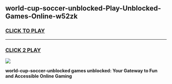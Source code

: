 
## world-cup-soccer-unblocked-Play-Unblocked-Games-Online-w52zk
<h3>
<a href="https://premium76.site?title=world-cup-soccer-unblocked&ref=25A">CLICK TO PLAY</a></h3>
<hr>

<h3>
<a href="https://premium76.site?title=world-cup-soccer-unblocked&ref=25A">CLICK 2 PLAY</a>
  
</h3>

<a href="https://premium76.site?title=world-cup-soccer-unblocked&ref=25A"><img src="https://clearcache.store/games.png"></a>


**world-cup-soccer-unblocked games unblocked: Your Gateway to Fun and Accessible Online Gaming**
